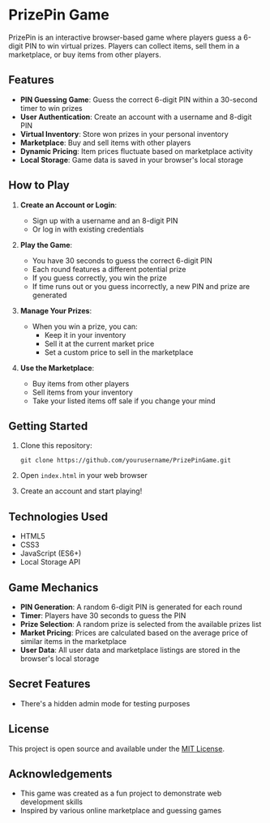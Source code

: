 # PrizePin Game

PrizePin is an interactive browser-based game where players guess a 6-digit PIN to win virtual prizes. Players can collect items, sell them in a marketplace, or buy items from other players.

## Features

- **PIN Guessing Game**: Guess the correct 6-digit PIN within a 30-second timer to win prizes
- **User Authentication**: Create an account with a username and 8-digit PIN
- **Virtual Inventory**: Store won prizes in your personal inventory
- **Marketplace**: Buy and sell items with other players
- **Dynamic Pricing**: Item prices fluctuate based on marketplace activity
- **Local Storage**: Game data is saved in your browser's local storage

## How to Play

1. **Create an Account or Login**:
   - Sign up with a username and an 8-digit PIN
   - Or log in with existing credentials

2. **Play the Game**:
   - You have 30 seconds to guess the correct 6-digit PIN
   - Each round features a different potential prize
   - If you guess correctly, you win the prize
   - If time runs out or you guess incorrectly, a new PIN and prize are generated

3. **Manage Your Prizes**:
   - When you win a prize, you can:
     - Keep it in your inventory
     - Sell it at the current market price
     - Set a custom price to sell in the marketplace

4. **Use the Marketplace**:
   - Buy items from other players
   - Sell items from your inventory
   - Take your listed items off sale if you change your mind

## Getting Started

1. Clone this repository:
   ```
   git clone https://github.com/yourusername/PrizePinGame.git
   ```

2. Open `index.html` in your web browser

3. Create an account and start playing!

## Technologies Used

- HTML5
- CSS3
- JavaScript (ES6+)
- Local Storage API

## Game Mechanics

- **PIN Generation**: A random 6-digit PIN is generated for each round
- **Timer**: Players have 30 seconds to guess the PIN
- **Prize Selection**: A random prize is selected from the available prizes list
- **Market Pricing**: Prices are calculated based on the average price of similar items in the marketplace
- **User Data**: All user data and marketplace listings are stored in the browser's local storage

## Secret Features

- There's a hidden admin mode for testing purposes

## License

This project is open source and available under the [MIT License](LICENSE).

## Acknowledgements

- This game was created as a fun project to demonstrate web development skills
- Inspired by various online marketplace and guessing games